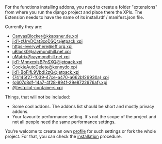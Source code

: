 For the functions installing addons, you need to create a folder "extensions" from where you run the django project and place there the XPIs.
The Extension needs to have the name of its install.rdf / manifest.json file.

Currently they are:

- [CanvasBlocker@kkapsner.de.xpi](https://addons.mozilla.org/firefox/addon/canvasblocker/)
- [jid1-zUrvDCat3xoDSQ@jetpack.xpi](https://addons.mozilla.org/firefox/addon/google-no-tracking-url/)
- [https-everywhere@eff.org.xpi](https://addons.mozilla.org/firefox/addon/https-everywhere/)
- [uBlock0@raymondhill.net.xpi](https://addons.mozilla.org/firefox/addon/ublock-origin/)
- [uMatrix@raymondhill.net.xpi](https://addons.mozilla.org/firefox/addon/umatrix/)
- [jid1-MnnxcxisBPnSXQ@jetpack.xpi](https://addons.mozilla.org/en-US/firefox/addon/privacy-badger17/)
- [CookieAutoDelete@kennydo.xpi](https://addons.mozilla.org/en-US/firefox/addon/cookie-autodelete/)
- [jid1-BoFifL9Vbdl2zQ@jetpack.xpi](https://addons.mozilla.org/en-US/firefox/addon/decentraleyes/)
- [{74145f27-f039-47ce-a470-a662b129930a}.xpi](https://addons.mozilla.org/en-US/firefox/addon/clearurls/)
- [{c607c8df-14a7-4f28-894f-29e8722976af}.xpi](https://addons.mozilla.org/en-US/firefox/addon/temporary-containers/)
- [@testpilot-containers.xpi](https://addons.mozilla.org/en-US/firefox/addon/multi-account-containers/)

Things, that will not be included:

- Some cool addons. The addons list should be short and mostly privacy addons.
- Your favourite performance setting. It's not the scope of the project and not all people need the same performance settings.

You're welcome to create an own [profile](profiles/) for such settings or fork the whole project.
For that, you can check the [installation](INSTALL.md) procedure.
